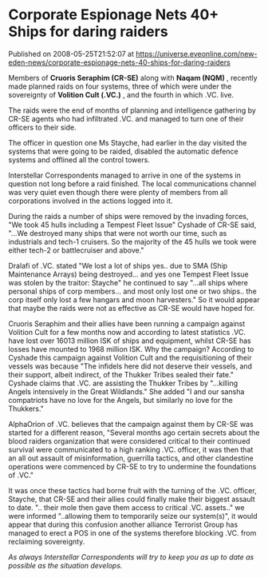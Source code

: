 # Corporate Espionage Nets 40+ Ships for daring raiders
Published on 2008-05-25T21:52:07 at https://universe.eveonline.com/new-eden-news/corporate-espionage-nets-40-ships-for-daring-raiders

Members of **Cruoris Seraphim (CR-SE)** along with **Naqam (NQM)** , recently made planned raids on four systems, three of which were under the sovereignty of **Volition Cult (.VC.)** , and the fourth in which .VC. live.

The raids were the end of months of planning and intelligence gathering by CR-SE agents who had infiltrated .VC. and managed to turn one of their officers to their side.

The officer in question one Ms Stayche, had earlier in the day visited the systems that were going to be raided, disabled the automatic defence systems and offlined all the control towers.

Interstellar Correspondents managed to arrive in one of the systems in question not long before a raid finished. The local communications channel was very quiet even though there were plenty of members from all corporations involved in the actions logged into it.

During the raids a number of ships were removed by the invading forces, "We took 45 hulls including a Tempest Fleet Issue" Cyshade of CR-SE said, "...We destroyed many ships that were not worth our time, such as industrials and tech-1 cruisers. So the majority of the 45 hulls we took were either tech-2 or battlecruiser and above."

Dralafi of .VC. stated "We lost a lot of ships yes.. due to SMA (Ship Maintenance Arrays) being destroyed... and yes one Tempest Fleet Issue was stolen by the traitor: Stayche" he continued to say "...all ships where personal ships of corp members... and most only lost one or two ships.. the corp itself only lost a few hangars and moon harvesters." So it would appear that maybe the raids were not as effective as CR-SE would have hoped for.

Cruoris Seraphim and their allies have been running a campaign against Volition Cult for a few months now and according to latest statistics .VC. have lost over 16013 million ISK of ships and equipment, whilst CR-SE has losses have mounted to 1968 million ISK. Why the campaign? According to Cyshade this campaign against Volition Cult and the requisitioning of their vessels was because "The infidels here did not deserve their vessels, and their support, albeit indirect, of the Thukker Tribes sealed their fate." Cyshade claims that .VC. are assisting the Thukker Tribes by "...killing Angels intensively in the Great Wildlands." She added "I and our sansha compatriots have no love for the Angels, but similarly no love for the Thukkers."

AlphaOrion of .VC. believes that the campaign against them by CR-SE was started for a different reason, "Several months ago certain secrets about the blood raiders organization that were considered critical to their continued survival were communicated to a high ranking .VC. officer, it was then that an all out assault of misinformation, guerrilla tactics, and other clandestine operations were commenced by CR-SE to try to undermine the foundations of .VC."

It was once these tactics had borne fruit with the turning of the .VC. officer, Stayche, that CR-SE and their allies could finally make their biggest assault to date. ".. their mole then gave them access to critical .VC. assets.." we were informed "..allowing them to temporarily seize our system(s)", it would appear that during this confusion another alliance Terrorist Group has managed to erect a POS in one of the systems therefore blocking .VC. from reclaiming sovereignty.

_As always Interstellar Correspondents will try to keep you as up to date as possible as the situation develops._
